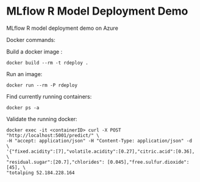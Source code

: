 # MLflow R Model Deployment Demo

MLflow R model deployment demo on Azure



Docker commands:

Build a docker image :
```
docker build --rm -t rdeploy .
```

Run an image:
```
docker run --rm -P rdeploy
```

Find currently running containers:
```
docker ps -a
```

Validate the running docker:
```
docker exec -it <containerID> curl -X POST "http://localhost:5001/predict/" \ 
-H "accept: application/json" -H "Content-Type: application/json" -d  \ 
'{"fixed.acidity":[7],"volatile.acidity":[0.27],"citric.acid":[0.36], \ 
"residual.sugar":[20.7],"chlorides": [0.045],"free.sulfur.dioxide":[45], \
"totalping 52.184.228.164
```
